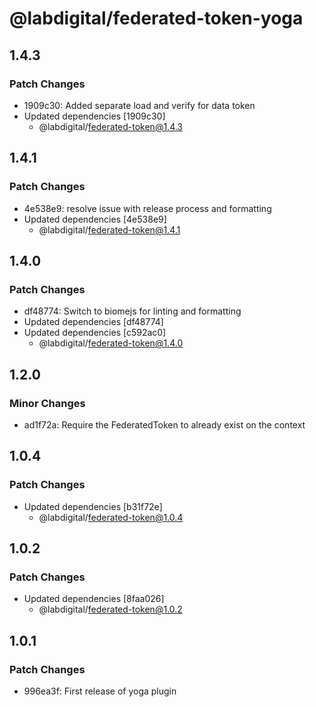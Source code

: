 # @labdigital/federated-token-yoga

## 1.4.3

### Patch Changes

- 1909c30: Added separate load and verify for data token
- Updated dependencies [1909c30]
  - @labdigital/federated-token@1.4.3

## 1.4.1

### Patch Changes

- 4e538e9: resolve issue with release process and formatting
- Updated dependencies [4e538e9]
  - @labdigital/federated-token@1.4.1

## 1.4.0

### Patch Changes

- df48774: Switch to biomejs for linting and formatting
- Updated dependencies [df48774]
- Updated dependencies [c592ac0]
  - @labdigital/federated-token@1.4.0

## 1.2.0

### Minor Changes

- ad1f72a: Require the FederatedToken to already exist on the context

## 1.0.4

### Patch Changes

- Updated dependencies [b31f72e]
  - @labdigital/federated-token@1.0.4

## 1.0.2

### Patch Changes

- Updated dependencies [8faa026]
  - @labdigital/federated-token@1.0.2

## 1.0.1

### Patch Changes

- 996ea3f: First release of yoga plugin
